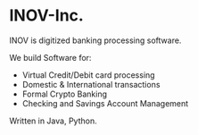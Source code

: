 # INOV-Inc.
INOV is digitized banking processing software.

We build Software for:
- Virtual Credit/Debit card processing
- Domestic & International transactions
- Formal Crypto Banking 
- Checking and Savings Account Management 

Written in Java, Python. 




